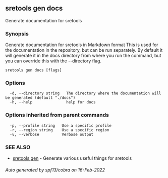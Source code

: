 ## sretools gen docs

Generate documentation for sretools

### Synopsis

Generate documentation for sretools in Markdown format
This is used for the documentation in the repository, but can be run separately. By default it will generate it in the docs directory from where you run the command, but you can override this with the --directory flag.

```
sretools gen docs [flags]
```

### Options

```
  -d, --directory string   The directory where the documentation will be generated (default "./docs")
  -h, --help               help for docs
```

### Options inherited from parent commands

```
  -p, --profile string   Use a specific profile
  -r, --region string    Use a specific region
  -v, --verbose          Verbose output
```

### SEE ALSO

* [sretools gen](sretools_gen.md)	 - Generate various useful things for sretools

###### Auto generated by spf13/cobra on 16-Feb-2022
